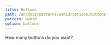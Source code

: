 ```yaml
---
title: Buttons
path: /en/docs/patterns/wahid/options/buttons
pattern: wahid
option: buttons
---
```


How many buttons do you want?
